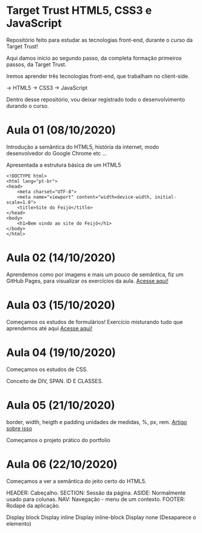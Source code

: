 # Target Trust HTML5, CSS3 e JavaScript
 Repositório feito para estudar as tecnologias front-end, durante o curso da Target Trust!

Aqui damos início ao segundo passo, da completa formação primeiros passos, da Target Trust. 

Iremos aprender três tecnologias front-end, que trabalham no client-side. 

-> HTML5
-> CSS3
-> JavaScript

Dentro desse repositório, vou deixar registrado todo o desenvolvimento durando o curso.

# Aula 01 (08/10/2020)
Introdução a semântica do HTML5, história da internet, modo desenvolvedor do Google Chrome etc ...
 
Apresentada a estrutura básica de um HTML5

```
<!DOCTYPE html>
<html lang="pt-br">
<head>
	<meta charset="UTF-8">
	<meta name="viewport" content="width=device-width, initial-scale=1.0">
	<title>Site do Feijó</title>
</head>
<body>
	<h1>Bem vindo ao site do Feijó</h1>
</body>
</html>
```

# Aula 02 (14/10/2020)

Aprendemos como por imagens e mais um pouco de semântica, fiz um GitHub Pages, para visualizar os exercícios da aula. [Acesse aqui!](https://brunopurper.github.io/Target-Trust-HTML5-CSS3-e-JavaScript/)

# Aula 03 (15/10/2020) 

Começamos os estudos de formulários! 
Exercício misturando tudo que aprendemos até aqui [Acesse aqui!](https://brunopurper.github.io/Target-Trust-HTML5-CSS3-e-JavaScript/HTML5,%20CSS3%20E%20JS/Aula-03/exercicio-mercado/index.html)

# Aula 04 (19/10/2020)

Começamos os estudos de CSS.

Conceito de DIV, SPAN. ID E CLASSES.

# Aula 05 (21/10/2020)

border, width, heigth e padding 
unidades de medidas, %, px, rem. [Artigo sobre isso](https://tableless.com.br/unidade-pixels-em-rem/)

Começamos o projeto prático do portfolio 

# Aula 06 (22/10/2020)

Começamos a ver a semântica do jeito certo do HTML5. 

HEADER: Cabeçalho.
SECTION: Sessão da página.
ASIDE: Normalmente usado para colunas.
NAV: Navegação - menu de um contexto.
FOOTER: Rodapé da aplicação.

Display block
Display inline
Display inline-block
Display none (Desaparece o elemento)